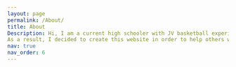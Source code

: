 ```yaml
---
layout: page
permalink: /About/
title: About
Description: Hi, I am a current high schooler with JV basketball experience. When I first started high school, I had no clue how to workout and practice in order to improve my skills and strength. On YouTube, I saw many different basketball videos showcasing different skills to work on and get better, but many of them didn't even help, and were a waste of time. In addition, I didn't know how to effectively workout, especially with time constraints due to the amount of homework I faced during school. While there are many basketball workout videos and training programs out there, many of them are either a waste of time, or a waste of money. Many players including myself struggle with performing effective drills and structuring their workouts in order to maximize their improvement.
As a result, I decided to create this website in order to help others who want to quickly improve and become a better player on the court. On this website, you will find basketball drills and workout structures that I previously used and benefitted the most from. You will also find information relating not only to basketball, but school as well, in order for you to learn to maintain the balance between school and basketball as a student athlete. For those of you putting in the work but feeling like you aren't improving, check out the motivation tab. In addition, I am also willing to create FREE personalized workout plans related to your specific situation. Every player is in a different situation. For instance, some are on the shorter side and struggle to get playing time on the court. Another player may have been the best on their JV team, but is struggling to get playing time on their Varsity team. To receive a FREE personalized workout plan made just for you, go to the workouts tab for more information. 
nav: true
nav_order: 6
---
```


